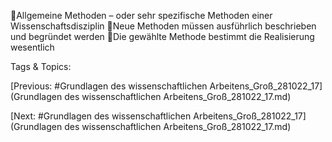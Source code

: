 Allgemeine Methoden – oder sehr spezifische Methoden einer 
Wissenschaftsdisziplin
Neue Methoden müssen ausführlich beschrieben und 
begründet werden
Die gewählte Methode bestimmt die Realisierung wesentlich

   Tags & Topics:
   

[Previous: #Grundlagen des wissenschaftlichen Arbeitens_Groß_281022_17](Grundlagen des wissenschaftlichen Arbeitens_Groß_281022_17.md)

[Next: #Grundlagen des wissenschaftlichen Arbeitens_Groß_281022_17](Grundlagen des wissenschaftlichen Arbeitens_Groß_281022_17.md)